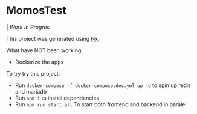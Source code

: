 # MomosTest

| _Work In Progres_

This project was generated using [Nx](https://nx.dev).

What have NOT been working:

- Dockerize the apps

To try try this project:

- Run `docker-compose -f docker-compose.dev.yml up -d` to spin up redis and mariadb
- Run `npm i` to install dependencies
- Run `npm run start:all` To start both frontend and backend in paralel
